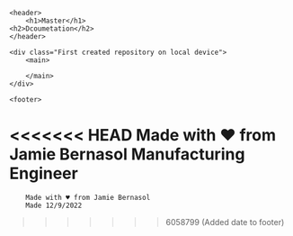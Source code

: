 <!doctype md>
<html lang="en">
<head>
    <title>Project 3</title>
    
</head>
<body>

    <header>
        <h1>Master</h1>
	<h2>Dcoumetation</h2>
    </header>

    <div class="First created repository on local device">
        <main>

        </main>
    </div>

    <footer>
<<<<<<< HEAD
        Made with ♥ from Jamie Bernasol Manufacturing Engineer
=======
        Made with ♥ from Jamie Bernasol 
        Made 12/9/2022
>>>>>>> 6058799 (Added date to footer)
    </footer>
    
</body>
</html>
